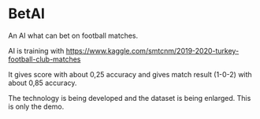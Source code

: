 # BetAI
An AI what can bet on football matches.

AI is training with https://www.kaggle.com/smtcnm/2019-2020-turkey-football-club-matches

It gives score with about 0,25 accuracy and gives match result (1-0-2) with about 0,85 accuracy.

The technology is being developed and the dataset is being enlarged. This is only the demo.
